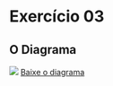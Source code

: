 <h1> Exercício 03 </h1>
<p>

</p>
<h2> O Diagrama </h2>
<img src = "https://user-images.githubusercontent.com/59178745/191783974-b39efc9b-e06b-4fc7-baf6-c6f5c3babc04.PNG">
<a href = "https://github.com/josec-junior/UEPB/blob/main/BancoDeDadosI_2022.2/Exercicios/ModeloConceitual/Exercicio03/Exercicio03_SistemaDeSaude.brM3?raw=true"> Baixe o diagrama </a>
